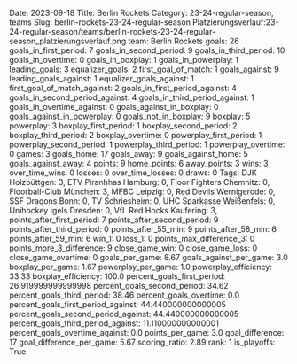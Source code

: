 Date: 2023-09-18
Title: Berlin Rockets
Category: 23-24-regular-season, teams
Slug: berlin-rockets-23-24-regular-season
Platzierungsverlauf:23-24-regular-season/teams/berlin-rockets-23-24-regular-season_platzierungsverlauf.png
team: Berlin Rockets
goals: 26
goals_in_first_period: 7
goals_in_second_period: 9
goals_in_third_period: 10
goals_in_overtime: 0
goals_in_boxplay: 1
goals_in_powerplay: 1
leading_goals: 3
equalizer_goals: 2
first_goal_of_match: 1
goals_against: 9
leading_goals_against: 1
equalizer_goals_against: 1
first_goal_of_match_against: 2
goals_in_first_period_against: 4
goals_in_second_period_against: 4
goals_in_third_period_against: 1
goals_in_overtime_against: 0
goals_against_in_boxplay: 0
goals_against_in_powerplay: 0
goals_not_in_boxplay: 9
boxplay: 5
powerplay: 3
boxplay_first_period: 1
boxplay_second_period: 2
boxplay_third_period: 2
boxplay_overtime: 0
powerplay_first_period: 1
powerplay_second_period: 1
powerplay_third_period: 1
powerplay_overtime: 0
games: 3
goals_home: 17
goals_away: 9
goals_against_home: 5
goals_against_away: 4
points: 9
home_points: 6
away_points: 3
wins: 3
over_time_wins: 0
losses: 0
over_time_losses: 0
draws: 0
Tags:  DJK Holzbüttgen: 3,  ETV Piranhhas Hamburg: 0,  Floor Fighters Chemnitz: 0,  Floorball-Club München: 3,  MFBC Leipzig: 0,  Red Devils Wernigerode: 0,  SSF Dragons Bonn: 0,  TV Schriesheim: 0,  UHC Sparkasse Weißenfels: 0,  Unihockey Igels Dresden: 0,  VfL Red Hocks Kaufering: 3,
points_after_first_period: 7
points_after_second_period: 9
points_after_third_period: 0
points_after_55_min: 9
points_after_58_min: 6
points_after_59_min: 6
win_1: 0
loss_1: 0
points_max_difference_3: 0
points_more_3_difference: 9
close_game_win: 0
close_game_loss: 0
close_game_overtime: 0
goals_per_game: 8.67
goals_against_per_game: 3.0
boxplay_per_game: 1.67
powerplay_per_game: 1.0
powerplay_efficiency: 33.33
boxplay_efficiency: 100.0
percent_goals_first_period: 26.919999999999998
percent_goals_second_period: 34.62
percent_goals_third_period: 38.46
percent_goals_overtime: 0.0
percent_goals_first_period_against: 44.440000000000005
percent_goals_second_period_against: 44.440000000000005
percent_goals_third_period_against: 11.110000000000001
percent_goals_overtime_against: 0.0
points_per_game: 3.0
goal_difference: 17
goal_difference_per_game: 5.67
scoring_ratio: 2.89
rank: 1
is_playoffs: True
